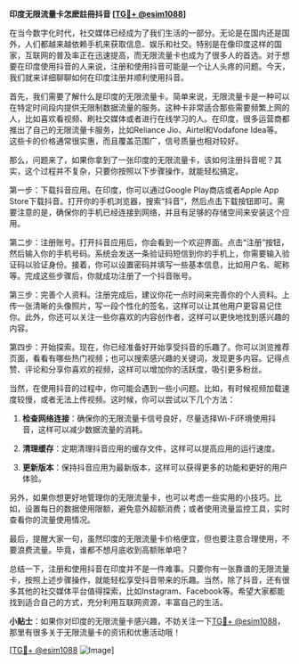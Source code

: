 **印度无限流量卡怎麽註冊抖音 [[TG💪+ @esim1088](https://t.me/s/esim1088)]**

在当今数字化时代，社交媒体已经成为了我们生活的一部分。无论是在国内还是国外，人们都越来越依赖手机来获取信息、娱乐和社交。特别是在像印度这样的国家，互联网的普及率正在迅速提高，而无限流量卡也成为了很多人的首选。对于想要在印度使用抖音的人来说，注册和使用抖音可能是一个让人头疼的问题。今天，我们就来详细聊聊如何在印度注册并顺利使用抖音。

首先，我们需要了解什么是印度的无限流量卡。简单来说，无限流量卡是一种可以在特定时间段内提供无限制数据流量的服务。这种卡非常适合那些需要频繁上网的人，比如喜欢看视频、刷社交媒体或者进行在线学习的人。在印度，很多运营商都推出了自己的无限流量卡服务，比如Reliance Jio、Airtel和Vodafone Idea等。这些卡的价格通常很实惠，而且覆盖范围广，信号质量也相对较好。

那么，问题来了，如果你拿到了一张印度的无限流量卡，该如何注册抖音呢？其实，这个过程并不复杂，只要你按照以下步骤操作，就能轻松搞定。

第一步：下载抖音应用。在印度，你可以通过Google Play商店或者Apple App Store下载抖音。打开你的手机浏览器，搜索“抖音”，然后点击下载按钮即可。需要注意的是，确保你的手机已经连接到网络，并且有足够的存储空间来安装这个应用。

第二步：注册账号。打开抖音应用后，你会看到一个欢迎界面。点击“注册”按钮，然后输入你的手机号码。系统会发送一条验证码短信到你的手机上，你需要输入验证码以验证身份。接着，你可以设置密码并填写一些基本信息，比如用户名、昵称等。完成这些步骤后，你就成功注册了一个抖音账号。

第三步：完善个人资料。注册完成后，建议你花一点时间来完善你的个人资料。上传一张清晰的头像照片，写一段个性化的签名，这样可以让其他用户更容易记住你。此外，你还可以关注一些你喜欢的内容创作者，这样可以更快地找到感兴趣的内容。

第四步：开始探索。现在，你已经准备好开始享受抖音的乐趣了。你可以浏览推荐页面，看看有哪些热门视频；也可以搜索感兴趣的关键词，发现更多内容。记得点赞、评论和分享你喜欢的视频，这样可以增加你的活跃度，吸引更多粉丝。

当然，在使用抖音的过程中，你可能会遇到一些小问题。比如，有时候视频加载速度较慢，或者无法上传视频。这时候，你可以尝试以下几个方法：

1. **检查网络连接**：确保你的无限流量卡信号良好，尽量选择Wi-Fi环境使用抖音，这样可以减少数据流量的消耗。
   
2. **清理缓存**：定期清理抖音应用的缓存文件，这样可以提高应用的运行速度。
   
3. **更新版本**：保持抖音应用为最新版本，这样可以获得更多的功能和更好的用户体验。

另外，如果你想更好地管理你的无限流量卡，也可以考虑一些实用的小技巧。比如，设置每日的数据使用限额，避免意外超额消费；或者使用流量监控工具，实时查看你的流量使用情况。

最后，提醒大家一句，虽然印度的无限流量卡价格便宜，但也要注意合理使用，不要浪费流量。毕竟，谁都不想月底收到高额账单吧？

总结一下，注册和使用抖音在印度并不是一件难事。只要你有一张靠谱的无限流量卡，按照上述步骤操作，就能轻松享受抖音带来的乐趣。当然，除了抖音，还有很多其他的社交媒体平台值得探索，比如Instagram、Facebook等。希望大家都能找到适合自己的方式，充分利用互联网资源，丰富自己的生活。

**小贴士**：如果你对印度的无限流量卡感兴趣，不妨关注一下[TG💪+ @esim1088](https://t.me/s/esim1088)，那里有很多关于无限流量卡的资讯和优惠活动哦！

[[TG💪+ @esim1088](https://t.me/s/esim1088) ![Image](https://i.postimg.cc/4NQfJmqS/Snipaste-2025-05-13-00-14-12.png)]